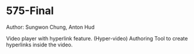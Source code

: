 # 575-Final

Author: Sungwon Chung, Anton Hud

Video player with hyperlink feature. (Hyper-video)
Authoring Tool to create hyperlinks inside the video.
